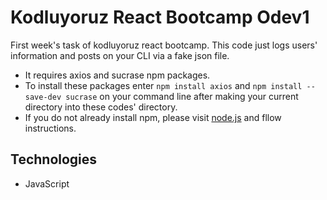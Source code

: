 # Kodluyoruz React Bootcamp Odev1
First week's task of kodluyoruz react bootcamp.
This code just logs users' information and posts on your CLI via a fake json file.

* It requires axios and sucrase npm packages.
* To install these packages enter `npm install axios` and `npm install --save-dev sucrase` on your command line after making your current directory into these codes' directory.
* If you do not already install npm, please visit [node.js](https://nodejs.org/tr/download/) and fllow instructions.

## Technologies
* JavaScript
